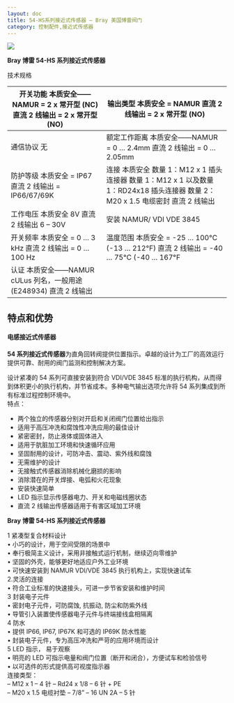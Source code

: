 ```yaml
---
layout: doc
title: 54-HS系列接近式传感器 – Bray 美国博雷阀门
category: 控制配件,接近式传感器
---
```


![](/2022/10/download-1-12.jpg)

**Bray 博雷 54-HS 系列接近式传感器**

技术规格

| 开关功能 本质安全——NAMUR = 2 x 常开型 (NC) 直流 2 线输出 = 2 x 常开型 (NO) | 输出类型 本质安全 = NAMUR 直流 2 线输出 = 2 x 常开型 (NO)                                                                        |
| -------------------------------------------------------------------------- | -------------------------------------------------------------------------------------------------------------------------------- |
| 通信协议 无                                                                | 额定工作距离 本质安全——NAMUR = 0 … 2.4mm 直流 2 线输出 = 0 … 2.05mm                                                              |
| 防护等级 本质安全 = IP67 直流 2 线输出 = IP66/67/69K                       | 连接 本质安全 数量 1：M12 x 1 插头连接器 数量 1：M12 x 1 以及数量 1：RD24x18 插头连接器 数量 2：M20 x 1.5 电缆密封 直流 2 线输出 |
| 工作电压 本质安全 8V 直流 2 线输出 6 – 30V                                 | 安装 NAMUR/ VDI VDE 3845                                                                                                         |
| 开关频率 本质安全 = 0 … 3 kHz 直流 2 线输出 = 0 … 100 Hz                   | 温度范围 本质安全 = -25 … 100°C (-13 … 212°F) 直流 2 线输出 = -40 … 75°C (-40 … 167°F                                            |
| 认证 本质安全——NAMUR cULus 列名，一般用途 (E248934) 直流 2 线输出          |                                                                                                                                  |

## 特点和优势

#### 电感接近式传感器

**54 系列接近式传感器**为直角回转阀提供位置指示。卓越的设计为工厂的高效运行提供可靠、耐用的阀门监测和控制解决方案。

设计紧凑的 54 系列可直接安装到符合 VDI/VDE 3845 标准的执行机构，从而得到体积更小的执行机构，并节省成本。多种电气输出选项允许将 54 系列集成到所有标准过程控制环境中。  
特点：

- 两个独立的传感器分别对开启和关闭阀门位置给出指示
- 适用于高压冲洗和腐蚀性冲洗应用的最佳设计
- 紧密密封，防止液体或固体进入
- 适用于肮脏加工环境和快速循环应用
- 坚固耐用的设计，可防冲击、震动、紫外线和腐蚀
- 无需维护的设计
- 无接触式传感器消除机械化磨损的影响
- 消除潜在的开关焊接、电弧和火花现象
- 安装快速简单
- LED 指示显示传感器电力、开关和电磁线圈状态
- 直流 2 线输出传感器适用于有害区域加工环境

**Bray 博雷 54-HS 系列接近式传感器**

1 紧凑型复合材料设计  
• 小巧的设计，用于空间受限的场景中  
• 奉行极简主义设计，采用非接触式运行机制，继续迈向零维护  
• 坚固的外壳，能够更好地适应户外工业环境  
• 可快速安装到 NAMUR VDI/VDE 3845 执行机构上，实现快速试车  
2.灵活的连接  
• 符合工业标准的快速接头，可进一步节省安装和维护时间  
3 封装电子元件  
• 密封电子元件，可防腐蚀, 抗振动, 防尘和防紫外线  
• 导管引入装置使传感器电子元件与终端接线盒相隔离  
4 防水  
• 提供 IP66, IP67, IP67K 和可选的 IP69K 防水性能  
• 封装电子元件，专为高压冲洗和严苛的应用环境而设计  
5 LED 指示， 易于观察  
• 明亮的 LED 可指示电量和阀门位置（断开和闭合），方便试车和检验信号  
• 以可选件的形式提供高可视度指示器  
连接类型：  
– M12 x 1 – 4 针 – Rd24 x 1/8 – 6 针 + PE  
– M20 x 1.5 电缆衬垫 – 7/8” – 16 UN 2A – 5 针
